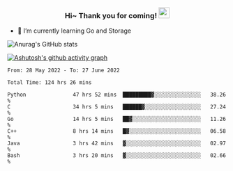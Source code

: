<h3 align="center">
    Hi~ Thank you for coming!
    <img src="https://media.giphy.com/media/hvRJCLFzcasrR4ia7z/giphy.gif" width="25px">
</h3>

<!--
**pineapple-man/pineapple-man** is a ✨ _special_ ✨ repository because its `README.md` (this file) appears on your GitHub profile.

Here are some ideas to get you started:
- 🔭 I’m currently working on ...
- 🤔 I’m looking for help with ...
- 💬 Ask me about ...
- 📫 How to reach me: ...
- 😄 Pronouns: ...
- ⚡ Fun fact: 
- 👯 I’m looking to collaborate on kubernetes
-->
- 🌱 I’m currently learning Go and Storage


![Anurag's GitHub stats](https://github-readme-stats.vercel.app/api?username=pineapple-man&show_icons=true&theme=radical)


[![Ashutosh's github activity graph](https://activity-graph.herokuapp.com/graph?username=pineapple-man&bg_color=fffff0&color=708090&line=24292e&point=24292e&area=true&hide_border=true)](https://github.com/ashutosh00710/github-readme-activity-graph)

<!--START_SECTION:waka-->

```text
From: 28 May 2022 - To: 27 June 2022

Total Time: 124 hrs 26 mins

Python               47 hrs 52 mins  █████████▓░░░░░░░░░░░░░░░   38.26 %
C                    34 hrs 5 mins   ██████▓░░░░░░░░░░░░░░░░░░   27.24 %
Go                   14 hrs 5 mins   ██▓░░░░░░░░░░░░░░░░░░░░░░   11.26 %
C++                  8 hrs 14 mins   █▓░░░░░░░░░░░░░░░░░░░░░░░   06.58 %
Java                 3 hrs 42 mins   ▓░░░░░░░░░░░░░░░░░░░░░░░░   02.97 %
Bash                 3 hrs 20 mins   ▓░░░░░░░░░░░░░░░░░░░░░░░░   02.66 %
```

<!--END_SECTION:waka-->
